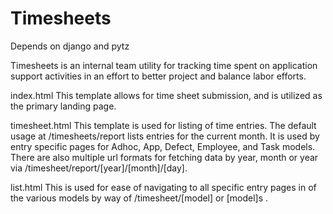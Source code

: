 # Timesheets
Depends on django and pytz

Timesheets is an internal team utility for tracking time spent on application support activities in an effort to better project and balance labor efforts.



index.html
This template allows for time sheet submission, and is utilized as the primary landing page.

timesheet.html
This template is used for listing of time entries. The default usage at /timesheets/report lists entries for the current month. It is used by entry specific pages for Adhoc, App, Defect, Employee, and Task models. There are also multiple url formats for fetching data by year, month or year via /timesheet/report/[year]/[month]/[day].

list.html
This is used for ease of navigating to all specific entry pages in of the various models by way of /timesheet/[model] or [model]s .
